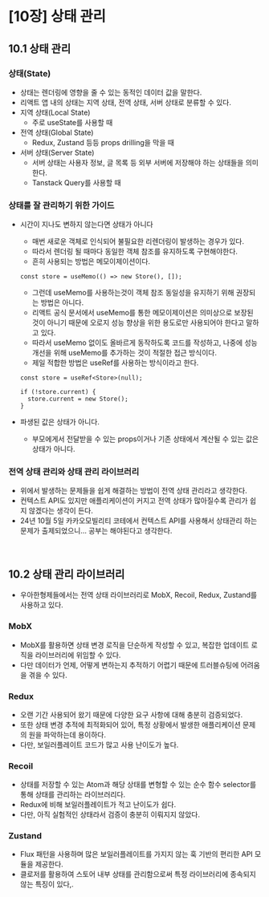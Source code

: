 # [10장] 상태 관리

## 10.1 상태 관리

### 상태(State)

- 상태는 렌더링에 영향을 줄 수 있는 동적인 데이터 값을 말한다.
- 리액트 앱 내의 상태는 지역 상태, 전역 상태, 서버 상태로 분류할 수 있다.
- 지역 상태(Local State)
  - 주로 useState를 사용할 때
- 전역 상태(Global State)
  - Redux, Zustand 등등 props drilling을 막을 때
- 서버 상태(Server State)
  - 서버 상태는 사용자 정보, 글 목록 등 외부 서버에 저장해야 하는 상태들을 의미한다.
  - Tanstack Query를 사용할 때

### 상태를 잘 관리하기 위한 가이드

- 시간이 지나도 변하지 않는다면 상태가 아니다

  - 매번 새로운 객체로 인식되어 불필요한 리렌더링이 발생하는 경우가 있다.
  - 따라서 렌더링 될 때마다 동일한 객체 참조를 유지하도록 구현해야한다.
  - 흔히 사용되는 방법은 메모이제이션이다.

  ```tsx
  const store = useMemo(() => new Store(), []);
  ```

  - 그런데 useMemo를 사용하는것이 객체 참조 동일성을 유지하기 위해 권장되는 방법은 아니다.
  - 리액트 공식 문서에서 useMemo를 통한 메모이제이션은 의미상으로 보장된 것이 아니기 때문에 오로지 성능 향상을 위한 용도로만 사용되어야 한다고 말하고 있다.
  - 따라서 useMemo 없이도 올바르게 동작하도록 코드를 작성하고, 나중에 성능 개선을 위해 useMemo를 추가하는 것이 적절한 접근 방식이다.
  - 제일 적합한 방법은 useRef를 사용하는 방식이라고 한다.

  ```tsx
  const store = useRef<Store>(null);

  if (!store.current) {
    store.current = new Store();
  }
  ```

- 파생된 값은 상태가 아니다.
  - 부모에게서 전달받을 수 있는 props이거나 기존 상태에서 계산될 수 있는 값은 상태가 아니다.

### 전역 상태 관리와 상태 관리 라이브러리

- 위에서 발생하는 문제들을 쉽게 해결하는 방법이 전역 상태 관리라고 생각한다.
- 컨텍스트 API도 있지만 애플리케이션이 커지고 전역 상태가 많아질수록 관리가 쉽지 않겠다는 생각이 든다.
- 24년 10월 5일 카카오모빌리티 코테에서 컨텍스트 API를 사용해서 상태관리 하는 문제가 출제되었으니... 공부는 해야된다고 생각한다.

<br/>

## 10.2 상태 관리 라이브러리

- 우아한형제들에서는 전역 상태 라이브러리로 MobX, Recoil, Redux, Zustand를 사용하고 있다.

### MobX

- MobX를 활용하면 상태 변경 로직을 단순하게 작성할 수 있고, 복잡한 업데이트 로직을 라이브러리에 위임할 수 있다.
- 다만 데이터가 언제, 어떻게 변하는지 추적하기 어렵기 때문에 트러블슈팅에 어려움을 겪을 수 있다.

### Redux

- 오랜 기간 사용되어 왔기 때문에 다양한 요구 사항에 대해 충분히 검증되었다.
- 또한 상태 변경 추적에 최적화되어 있어, 특정 상황에서 발생한 애플리케이션 문제의 원을 파악하는데 용이하다.
- 다만, 보일러플레이트 코드가 많고 사용 난이도가 높다.

### Recoil

- 상태를 저장할 수 있는 Atom과 해당 상태를 변형할 수 있는 순수 함수 selector를 통해 상태를 관리하는 라이브러리다.
- Redux에 비해 보일러플레이트가 적고 난이도가 쉽다.
- 다만, 아직 실험적인 상태라서 검증이 충분히 이뤄지지 않았다.

### Zustand

- Flux 패턴을 사용하며 많은 보일러플레이트를 가지지 않는 훅 기반의 편리한 API 모듈을 제공한다.
- 클로저를 활용하여 스토어 내부 상태를 관리함으로써 특정 라이브러리에 종속되지 않는 특징이 있다,.
